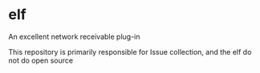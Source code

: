 # elf
An excellent network receivable plug-in

This repository is primarily responsible for Issue collection, and the elf do not do open source
